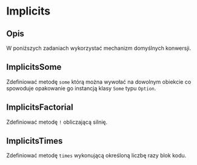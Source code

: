 Implicits
=========

Opis
----

W poniższych zadaniach wykorzystać mechanizm domyślnych konwersji.

ImplicitsSome
-------------

Zdefiniować metodę `some` którą można wywołać na dowolnym obiekcie co
spowoduje opakowanie go instancją klasy `Some` typu `Option`.

ImplicitsFactorial
------------------

Zdefiniować metodę `!` obliczającą silnię.

ImplicitsTimes
--------------

Zdefiniować metodę `times` wykonującą określoną liczbę razy blok kodu.

